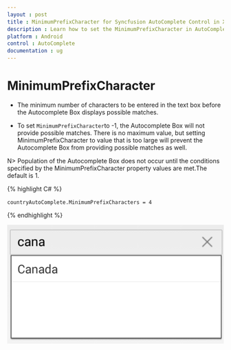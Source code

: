 ```yaml
---
layout : post
title : MinimumPrefixCharacter for Syncfusion AutoComplete Control in Xamarin.Forms
description : Learn how to set the MinimumPrefixCharacter in AutoComplete
platform : Android
control : AutoComplete
documentation : ug
---
```


# MinimumPrefixCharacter

* The minimum number of characters to be entered in the text box before the Autocomplete Box displays possible matches. 

* To set `MinimumPrefixCharacter`to -1, the Autocomplete Box will not provide possible matches. There is no maximum value, but setting MinimumPrefixCharacter to value that is too large will prevent the Autocomplete Box from providing possible matches as well.

N> Population of the Autocomplete Box does not occur until the conditions specified by the MinimumPrefixCharacter property values are met.The default is 1.
	
{% highlight C# %}
	
	countryAutoComplete.MinimumPrefixCharacters = 4
	 
{% endhighlight %}
	
![](images/minimumprefixcharacter.png)
